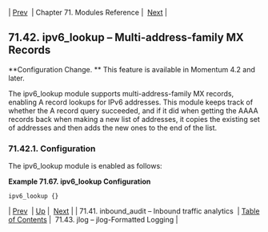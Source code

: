 | [Prev](modules.inbound_audit)  | Chapter 71. Modules Reference |  [Next](modules.jlog) |

## 71.42. ipv6_lookup – Multi-address-family MX Records

<a class="indexterm" name="idp22041776"></a>

**Configuration Change. ** This feature is available in Momentum 4.2 and later.

The ipv6_lookup module supports multi-address-family MX records, enabling A record lookups for IPv6 addresses. This module keeps track of whether the A record query succeeded, and if it did when getting the AAAA records back when making a new list of addresses, it copies the existing set of addresses and then adds the new ones to the end of the list.

### 71.42.1. Configuration

The ipv6_lookup module is enabled as follows:

<a name="modules.ipv6_lookup.example"></a>

**Example 71.67. ipv6_lookup Configuration**

`ipv6_lookup {}`

| [Prev](modules.inbound_audit)  | [Up](modules) |  [Next](modules.jlog) |
| 71.41. inbound_audit – Inbound traffic analytics  | [Table of Contents](index) |  71.43. jlog – jlog-Formatted Logging |

